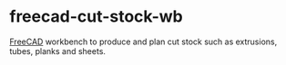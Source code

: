 # freecad-cut-stock-wb

[FreeCAD](https://freecad.org) workbench to produce and plan cut stock such as extrusions, tubes, planks and sheets.

